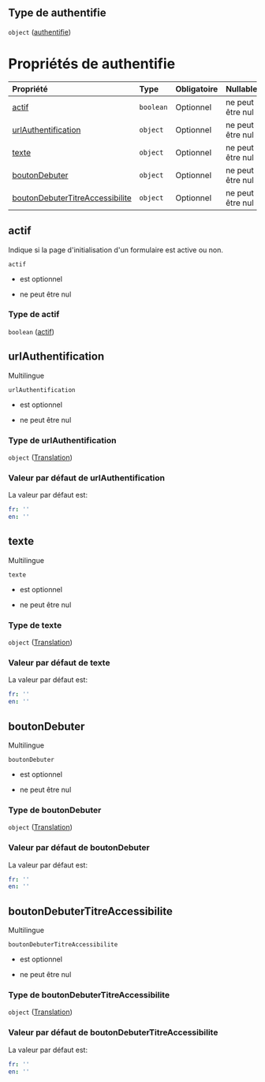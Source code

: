 ## Type de authentifie

`object` ([authentifie](frw-definitions-debuterformulaire-properties-authentifie.md))

# Propriétés de authentifie

| Propriété                                                           | Type      | Obligatoire | Nullable         | Défini par                                                                                                                                                                               |
| :------------------------------------------------------------------ | :-------- | :---------- | :--------------- | :--------------------------------------------------------------------------------------------------------------------------------------------------------------------------------------- |
| [actif](#actif)                                                     | `boolean` | Optionnel   | ne peut être nul | [Fichier formulaire](frw-definitions-debuterformulaire-properties-authentifie-properties-actif.md "schemas/form#/definitions/DebuterFormulaire/properties/authentifie/properties/actif") |
| [urlAuthentification](#urlauthentification)                         | `object`  | Optionnel   | ne peut être nul | [Fichier formulaire](frw-definitions-translation.md "schemas/form#/definitions/DebuterFormulaire/properties/authentifie/properties/urlAuthentification")                                 |
| [texte](#texte)                                                     | `object`  | Optionnel   | ne peut être nul | [Fichier formulaire](frw-definitions-translation.md "schemas/form#/definitions/DebuterFormulaire/properties/authentifie/properties/texte")                                               |
| [boutonDebuter](#boutondebuter)                                     | `object`  | Optionnel   | ne peut être nul | [Fichier formulaire](frw-definitions-translation.md "schemas/form#/definitions/DebuterFormulaire/properties/authentifie/properties/boutonDebuter")                                       |
| [boutonDebuterTitreAccessibilite](#boutondebutertitreaccessibilite) | `object`  | Optionnel   | ne peut être nul | [Fichier formulaire](frw-definitions-translation.md "schemas/form#/definitions/DebuterFormulaire/properties/authentifie/properties/boutonDebuterTitreAccessibilite")                     |

## actif

Indique si la page d'initialisation d'un formulaire est active ou non.

`actif`

*   est optionnel

*   ne peut être nul

### Type de actif

`boolean` ([actif](frw-definitions-debuterformulaire-properties-authentifie-properties-actif.md))

## urlAuthentification

Multilingue

`urlAuthentification`

*   est optionnel

*   ne peut être nul

### Type de urlAuthentification

`object` ([Translation](frw-definitions-translation.md))

### Valeur par défaut de urlAuthentification

La valeur par défaut est:

```yaml
fr: ''
en: ''

```

## texte

Multilingue

`texte`

*   est optionnel

*   ne peut être nul

### Type de texte

`object` ([Translation](frw-definitions-translation.md))

### Valeur par défaut de texte

La valeur par défaut est:

```yaml
fr: ''
en: ''

```

## boutonDebuter

Multilingue

`boutonDebuter`

*   est optionnel

*   ne peut être nul

### Type de boutonDebuter

`object` ([Translation](frw-definitions-translation.md))

### Valeur par défaut de boutonDebuter

La valeur par défaut est:

```yaml
fr: ''
en: ''

```

## boutonDebuterTitreAccessibilite

Multilingue

`boutonDebuterTitreAccessibilite`

*   est optionnel

*   ne peut être nul

### Type de boutonDebuterTitreAccessibilite

`object` ([Translation](frw-definitions-translation.md))

### Valeur par défaut de boutonDebuterTitreAccessibilite

La valeur par défaut est:

```yaml
fr: ''
en: ''

```

